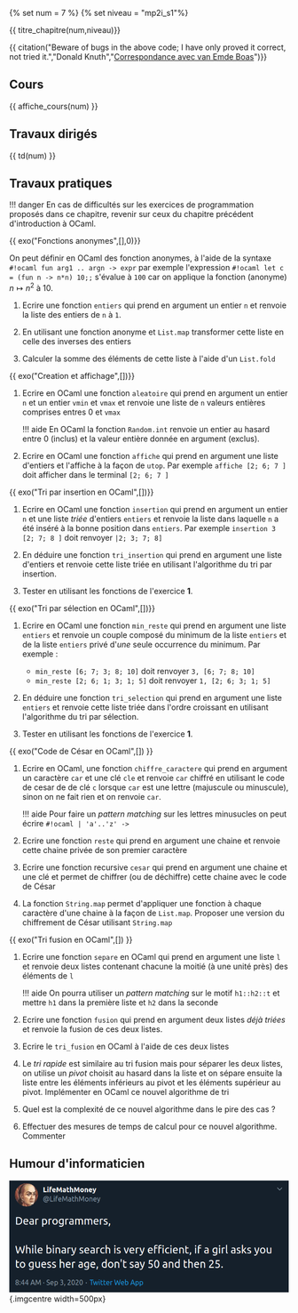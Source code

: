 
{% set num = 7 %}
{% set niveau = "mp2i_s1"%}

{{ titre_chapitre(num,niveau)}}

{{ citation("Beware of bugs in the above code; I have only proved it correct, not tried it.","Donald Knuth","[Correspondance avec van Emde Boas](https://cs.stanford.edu/~knuth/faq.html)")}}

## Cours
{{ affiche_cours(num) }}

## Travaux dirigés
{{ td(num) }}

## Travaux pratiques

!!! danger
    En cas de difficultés sur les exercices de programmation proposés dans ce chapitre, revenir sur ceux du chapitre précédent d'introduction à OCaml.

{{ exo("Fonctions anonymes",[],0)}}

On peut définir en OCaml des fonction anonymes, à l'aide de la syntaxe `#!ocaml fun arg1 .. argn -> expr` par exemple l'expression `#!ocaml let c = (fun n -> n*n) 10;;` s'évalue à `100` car on applique la fonction (anonyme) $n \mapsto n^2$ à 10.

1. Ecrire une fonction `entiers` qui prend en argument un entier `n` et renvoie la liste des entiers de `n` à `1`. 

2. En utilisant une fonction anonyme et `List.map` transformer cette liste en celle des inverses des entiers

3. Calculer la somme des éléments de cette liste à l'aide d'un `List.fold`

{{ exo("Creation et affichage",[])}} 

1. Ecrire en OCaml une fonction `aleatoire` qui prend en argument un entier `n` et un entier  `vmin` et `vmax` et renvoie une liste de `n` valeurs entières comprises entres 0 et `vmax`

    !!! aide
        En OCaml la fonction `Random.int` renvoie un entier au hasard entre 0 (inclus) et la valeur entière donnée en argument (exclus).

2. Ecrire en OCaml une fonction `affiche` qui prend en argument une liste d'entiers et l'affiche à la façon de `utop`. Par exemple `affiche [2; 6; 7 ]` doit afficher dans le terminal `[2; 6; 7 ]`

{{ exo("Tri par insertion en OCaml",[])}}

1. Ecrire en OCaml une fonction `insertion` qui prend en argument un entier `n` et une liste *triée* d'entiers `entiers` et renvoie la liste dans laquelle `n` a été inséré à la bonne position dans `entiers`. Par exemple `insertion 3 [2; 7; 8 ]` doit renvoyer `|2; 3; 7; 8]`

2. En déduire une fonction `tri_insertion` qui prend en argument une liste d'entiers et renvoie cette liste triée en utilisant l'algorithme du tri par insertion.

3. Tester en utilisant les fonctions de l'exercice **1**.


{{ exo("Tri par sélection en OCaml",[])}}

1. Ecrire en OCaml une fonction `min_reste` qui prend en argument une liste `entiers` et renvoie un couple composé du minimum de la liste `entiers` et de la liste `entiers` privé d'*une* seule occurrence du minimum. Par exemple : 
    * `min_reste [6; 7; 3; 8; 10]` doit renvoyer `3, [6; 7; 8; 10]`
    * `min_reste [2; 6; 1; 3; 1; 5]` doit renvoyer `1, [2; 6; 3; 1; 5]`

2. En déduire une fonction `tri_selection` qui prend en argument une liste `entiers` et renvoie cette liste triée dans l'ordre croissant en utilisant l'algorithme du tri par sélection.

3. Tester en utilisant les fonctions de l'exercice **1**.


{{ exo("Code de César en OCaml",[]) }}

1. Ecrire en OCaml, une fonction `chiffre_caractere` qui prend en argument un caractère `car` et une clé `cle` et renvoie `car` chiffré en utilisant le code de cesar de de clé `c` lorsque `car` est une lettre (majuscule ou minuscule), sinon on ne fait rien et on renvoie `car`.
    
    !!! aide
        Pour faire un *pattern matching* sur les lettres minusucles on peut écrire `#!ocaml | 'a'..'z' -> `

2. Ecrire une fonction `reste` qui prend en argument une chaine et renvoie cette chaine privée de son premier caractère

3. Ecrire une fonction recursive `cesar` qui prend en argument une chaine et une clé et permet de chiffrer (ou de déchiffre) cette chaine avec le code de César

4. La fonction `String.map` permet d'appliquer une fonction à chaque caractère d'une chaine à la façon de `List.map`. Proposer une version du chiffrement de César utilisant `String.map`


{{ exo("Tri fusion en OCaml",[]) }}

1. Ecrire une fonction `separe` en OCaml qui prend en argument une liste `l` et renvoie deux listes contenant chacune la moitié (à une unité près) des éléments de `l`

    !!! aide
        On pourra utiliser un *pattern matching* sur le motif `h1::h2::t` et mettre `h1` dans la première liste et `h2` dans la seconde

2. Ecrire une fonction `fusion` qui prend en argument deux listes *déjà triées* et renvoie la fusion de ces deux listes.

3. Ecrire le `tri_fusion` en OCaml à l'aide de ces deux listes

4. Le *tri rapide* est similaire au tri fusion mais pour séparer les deux listes, on utilise un *pivot* choisit au hasard dans la liste et on sépare ensuite la liste entre les éléments inférieurs au pivot et les éléments supérieur au pivot. Implémenter en OCaml ce nouvel algorithme de tri

5. Quel est la complexité de ce nouvel algorithme dans le pire des cas ?

6. Effectuer des mesures de temps de calcul pour ce nouvel algorithme. Commenter


## Humour d'informaticien
![BinarySearch](./Images/C7/search.png){.imgcentre width=500px}
